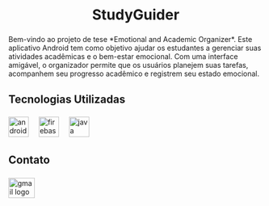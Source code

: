 <h1 align="center">StudyGuider</h1>

###

<p align="left">Bem-vindo ao projeto de tese *Emotional and Academic Organizer*. Este aplicativo Android tem como objetivo ajudar os estudantes a gerenciar suas atividades acadêmicas e o bem-estar emocional. Com uma interface amigável, o organizador permite que os usuários planejem suas tarefas, acompanhem seu progresso acadêmico e registrem seu estado emocional.</p>

###

<h2 align="left">Tecnologias Utilizadas</h2>

###

<div align="left">
  <img src="https://cdn.jsdelivr.net/gh/devicons/devicon/icons/androidstudio/androidstudio-original.svg" height="40" alt="androidstudio logo"  />
  <img width="12" />
  <img src="https://cdn.jsdelivr.net/gh/devicons/devicon/icons/firebase/firebase-plain.svg" height="40" alt="firebase logo"  />
  <img width="12" />
  <img src="https://cdn.jsdelivr.net/gh/devicons/devicon/icons/java/java-plain.svg" height="40" alt="java logo"  />
</div>

###

<h2 align="left">Contato</h2>

###

<div align="left">
  <a href="mailto:grupotcc408@gmail.com" target="_blank">
    <img src="https://raw.githubusercontent.com/maurodesouza/profile-readme-generator/master/src/assets/icons/social/gmail/default.svg" width="52" height="40" alt="gmail logo"  />
  </a>
</div>

###